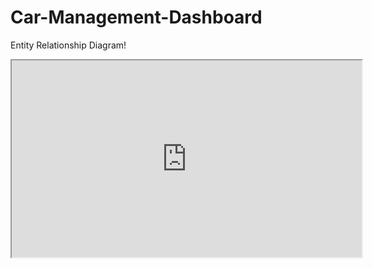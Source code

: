 # Car-Management-Dashboard

Entity Relationship Diagram!

<iframe width="560" height="315" src='https://dbdiagram.io/embed/643849848615191cfa8dc0ab'> </iframe>
